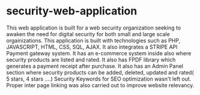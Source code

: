# security-web-application

This web application is built for a web security organization seeking to awaken the need for digital security for both small and large scale orgainizations. 
This application is built with technologies such as PHP, JAVASCRIPT, HTML, CSS, SQL, AJAX. 
It also integrates a STRIPE API Payment gateway system.
It has an e-commerce system inside also where security products are listed and rated.
It also has FPDF library which generates a payment receipt after purchase.
It also has an Admin Panel section where security products can be added, deleted, updated and rated( 5 stars, 4 stars ....) 
Security Keywords for SEO optimization wasn't left out.
Proper inter page linking was also carried out to improve website relevancy.

